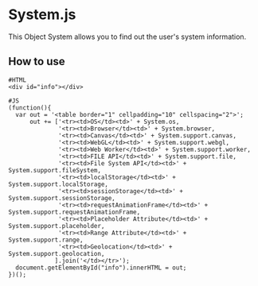 System.js
=========

This Object System allows you to find out the user's system information.

How to use
----------

    #HTML
    <div id="info"></div>

    #JS
    (function(){
      var out = '<table border="1" cellpadding="10" cellspacing="2">';
          out += ['<tr><td>OS</td><td>' + System.os,
                  '<tr><td>Browser</td><td>' + System.browser,
                  '<tr><td>Canvas</td><td>' + System.support.canvas,
                  '<tr><td>WebGL</td><td>' + System.support.webgl,
                  '<tr><td>Web Worker</td><td>' + System.support.worker,
                  '<tr><td>FILE API</td><td>' + System.support.file,
                  '<tr><td>File System API</td><td>' + System.support.fileSystem,
                  '<tr><td>localStorage</td><td>' + System.support.localStorage,
                  '<tr><td>sessionStorage</td><td>' + System.support.sessionStorage,
                  '<tr><td>requestAnimationFrame</td><td>' + System.support.requestAnimationFrame,
                  '<tr><td>Placeholder Attribute</td><td>' + System.support.placeholder,
                  '<tr><td>Range Attribute</td><td>' + System.support.range,
                  '<tr><td>Geolocation</td><td>' + System.support.geolocation,
                 ].join('</td></tr>');
      document.getElementById("info").innerHTML = out;  
    })();
